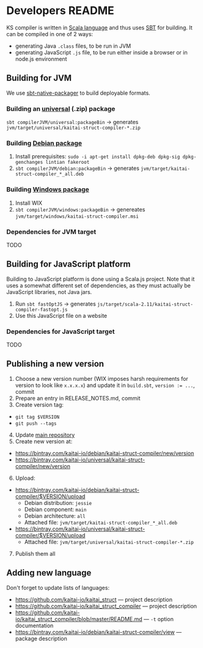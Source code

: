 # Developers README

KS compiler is written in [Scala language] and thus uses [SBT] for
building. It can be compiled in one of 2 ways:

* generating Java `.class` files, to be run in JVM
* generating JavaScript `.js` file, to be run either inside a browser or
  in node.js environment

[Scala language]: http://www.scala-lang.org/
[SBT]: http://www.scala-sbt.org/

## Building for JVM

We use [sbt-native-packager] to build deployable formats.

[sbt-native-packager]: http://www.scala-sbt.org/sbt-native-packager/

### Building an [universal] (.zip) package

[universal]: http://www.scala-sbt.org/sbt-native-packager/formats/universal.html

`sbt compilerJVM/universal:packageBin` → generates `jvm/target/universal/kaitai-struct-compiler-*.zip`

### Building [Debian package]

[Debian package]: http://www.scala-sbt.org/sbt-native-packager/formats/debian.html

1. Install prerequisites: `sudo -i apt-get install dpkg-deb dpkg-sig dpkg-genchanges lintian fakeroot`
2. `sbt compilerJVM/debian:packageBin` -> generates `jvm/target/kaitai-struct-compiler_*_all.deb`

### Building [Windows package]

[Windows package]: http://www.scala-sbt.org/sbt-native-packager/formats/windows.html

1. Install WIX
2. `sbt compilerJVM/windows:packageBin` -> genereates `jvm/target/windows/kaitai-struct-compiler.msi`

### Dependencies for JVM target

TODO

## Building for JavaScript platform

Building to JavaScript platform is done using a Scala.js project. Note
that it uses a somewhat different set of dependencies, as they must
actually be JavaScript libraries, not Java jars.

1. Run `sbt fastOptJS` -> generates `js/target/scala-2.11/kaitai-struct-compiler-fastopt.js`
2. Use this JavaScript file on a website

### Dependencies for JavaScript target

TODO

## Publishing a new version

1. Choose a new version number (WIX imposes harsh requirements for
  version to look like `x.x.x.x`) and update it in `build.sbt`,
  `version := ...`, commit
2. Prepare an entry in RELEASE_NOTES.md, commit
3. Create version tag:
  * `git tag $VERSION`
  * `git push --tags`
4. Update [main repository](https://github.com/kaitai-io/kaitai_struct)
5. Create new version at:
  * https://bintray.com/kaitai-io/debian/kaitai-struct-compiler/new/version
  * https://bintray.com/kaitai-io/universal/kaitai-struct-compiler/new/version
6. Upload:
  * https://bintray.com/kaitai-io/debian/kaitai-struct-compiler/$VERSION/upload
    * Debian distribution: `jessie`
    * Debian component: `main`
    * Debian architecture: `all`
    * Attached file: `jvm/target/kaitai-struct-compiler_*_all.deb`
  * https://bintray.com/kaitai-io/universal/kaitai-struct-compiler/$VERSION/upload
    * Attached file: `jvm/target/universal/kaitai-struct-compiler-*.zip`
7. Publish them all

## Adding new language

Don't forget to update lists of languages:

* https://github.com/kaitai-io/kaitai_struct — project description
* https://github.com/kaitai-io/kaitai_struct_compiler — project description
* https://github.com/kaitai-io/kaitai_struct_compiler/blob/master/README.md — `-t` option documentation
* https://bintray.com/kaitai-io/debian/kaitai-struct-compiler/view — package description
